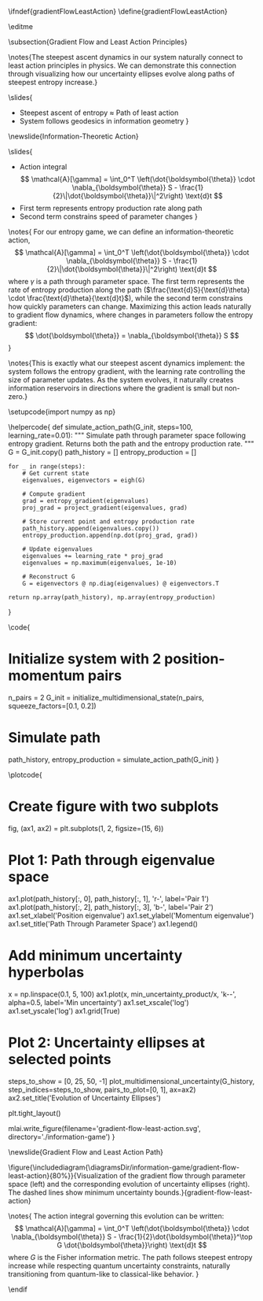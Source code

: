 \ifndef{gradientFlowLeastAction}
\define{gradientFlowLeastAction}

\editme

\subsection{Gradient Flow and Least Action Principles}

\notes{The steepest ascent dynamics in our system naturally connect to least action principles in physics. We can demonstrate this connection through visualizing how our uncertainty ellipses evolve along paths of steepest entropy increase.}

\slides{
* Steepest ascent of entropy ≈ Path of least action
* System follows geodesics in information geometry
}

\newslide{Information-Theoretic Action}

\slides{
* Action integral
  $$
  \mathcal{A}[\gamma] = \int_0^T \left(\dot{\boldsymbol{\theta}} \cdot \nabla_{\boldsymbol{\theta}} S - \frac{1}{2}\|\dot{\boldsymbol{\theta}}\|^2\right) \text{d}t
  $$
* First term represents entropy production rate along path
* Second term constrains speed of parameter changes
}

\notes{
For our entropy game, we can define an information-theoretic action,
$$
\mathcal{A}[\gamma] = \int_0^T \left(\dot{\boldsymbol{\theta}} \cdot \nabla_{\boldsymbol{\theta}} S - \frac{1}{2}\|\dot{\boldsymbol{\theta}}\|^2\right) \text{d}t
$$
where $\gamma$ is a path through parameter space. The first term represents the rate of entropy production along the path ($\frac{\text{d}S}{\text{d}\theta} \cdot \frac{\text{d}\theta}{\text{d}t}$), while the second term 
constrains how quickly parameters can change. Maximizing this action leads naturally to gradient flow dynamics, where changes in parameters follow the entropy gradient:
$$
\dot{\boldsymbol{\theta}} = \nabla_{\boldsymbol{\theta}} S
$$
}

\notes{This is exactly what our steepest ascent dynamics implement: the system follows the entropy gradient, with the learning rate controlling the size of parameter updates. As the system evolves, it naturally creates 
information reservoirs in directions where the gradient is small but non-zero.}

\setupcode{import numpy as np}


\helpercode{
def simulate_action_path(G_init, steps=100, learning_rate=0.01):
    """
    Simulate path through parameter space following entropy gradient.
    Returns both the path and the entropy production rate.
    """
    G = G_init.copy()
    path_history = []
    entropy_production = []
    
    for _ in range(steps):
        # Get current state
        eigenvalues, eigenvectors = eigh(G)
        
        # Compute gradient
        grad = entropy_gradient(eigenvalues)
        proj_grad = project_gradient(eigenvalues, grad)
        
        # Store current point and entropy production rate
        path_history.append(eigenvalues.copy())
        entropy_production.append(np.dot(proj_grad, grad))
        
        # Update eigenvalues
        eigenvalues += learning_rate * proj_grad
        eigenvalues = np.maximum(eigenvalues, 1e-10)
        
        # Reconstruct G
        G = eigenvectors @ np.diag(eigenvalues) @ eigenvectors.T
        
    return np.array(path_history), np.array(entropy_production)
}

\code{
# Initialize system with 2 position-momentum pairs
n_pairs = 2
G_init = initialize_multidimensional_state(n_pairs, squeeze_factors=[0.1, 0.2])

# Simulate path
path_history, entropy_production = simulate_action_path(G_init)
}

\plotcode{
# Create figure with two subplots
fig, (ax1, ax2) = plt.subplots(1, 2, figsize=(15, 6))

# Plot 1: Path through eigenvalue space
ax1.plot(path_history[:, 0], path_history[:, 1], 'r-', label='Pair 1')
ax1.plot(path_history[:, 2], path_history[:, 3], 'b-', label='Pair 2')
ax1.set_xlabel('Position eigenvalue')
ax1.set_ylabel('Momentum eigenvalue')
ax1.set_title('Path Through Parameter Space')
ax1.legend()

# Add minimum uncertainty hyperbolas
x = np.linspace(0.1, 5, 100)
ax1.plot(x, min_uncertainty_product/x, 'k--', alpha=0.5, label='Min uncertainty')
ax1.set_xscale('log')
ax1.set_yscale('log')
ax1.grid(True)

# Plot 2: Uncertainty ellipses at selected points
steps_to_show = [0, 25, 50, -1]
plot_multidimensional_uncertainty(G_history, step_indices=steps_to_show, pairs_to_plot=[0, 1], ax=ax2)
ax2.set_title('Evolution of Uncertainty Ellipses')

plt.tight_layout()

mlai.write_figure(filename='gradient-flow-least-action.svg', 
                  directory='./information-game')
}

\newslide{Gradient Flow and Least Action Path}

\figure{\includediagram{\diagramsDir/information-game/gradient-flow-least-action}{80%}}{Visualization of the gradient flow through parameter space (left) and the corresponding evolution of uncertainty ellipses (right). The dashed lines show minimum uncertainty bounds.}{gradient-flow-least-action}

\notes{
The action integral governing this evolution can be written:
$$
\mathcal{A}[\gamma] = \int_0^T \left(\dot{\boldsymbol{\theta}} \cdot \nabla_{\boldsymbol{\theta}} S - \frac{1}{2}\dot{\boldsymbol{\theta}}^\top G \dot{\boldsymbol{\theta}}\right) \text{d}t
$$
where $G$ is the Fisher information metric. The path follows steepest entropy increase while respecting quantum uncertainty constraints, naturally transitioning from quantum-like to classical-like behavior.
}

\endif
